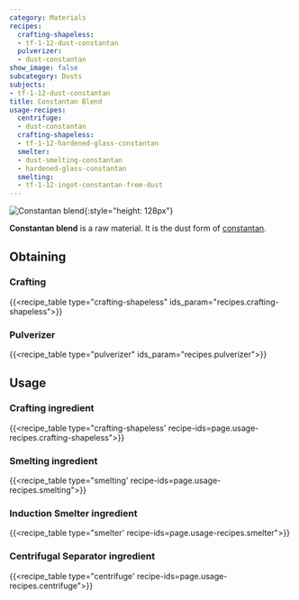 ```yaml
---
category: Materials
recipes:
  crafting-shapeless:
  - tf-1-12-dust-constantan
  pulverizer:
  - dust-constantan
show_image: false
subcategory: Dusts
subjects:
- tf-1-12-dust-constantan
title: Constantan Blend
usage-recipes:
  centrifuge:
  - dust-constantan
  crafting-shapeless:
  - tf-1-12-hardened-glass-constantan
  smelter:
  - dust-smelting-constantan
  - hardened-glass-constantan
  smelting:
  - tf-1-12-ingot-constantan-from-dust
---
```


![Constantan blend](/images/docs/1.12/thermal-foundation/dust-constantan.png){:style="height: 128px"}


**Constantan blend** is a raw material. It is the dust form of
[constantan](../constantan-ingot/).


Obtaining
---------

### Crafting
{{<recipe_table type="crafting-shapeless" ids_param="recipes.crafting-shapeless">}}

### Pulverizer
{{<recipe_table type="pulverizer" ids_param="recipes.pulverizer">}}


Usage
-----

### Crafting ingredient
{{<recipe_table type="crafting-shapeless' recipe-ids=page.usage-recipes.crafting-shapeless">}}

### Smelting ingredient
{{<recipe_table type="smelting' recipe-ids=page.usage-recipes.smelting">}}

### Induction Smelter ingredient
{{<recipe_table type="smelter' recipe-ids=page.usage-recipes.smelter">}}

### Centrifugal Separator ingredient
{{<recipe_table type="centrifuge' recipe-ids=page.usage-recipes.centrifuge">}}

